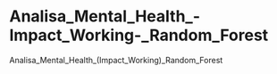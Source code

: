 # Analisa_Mental_Health_-Impact_Working-_Random_Forest
Analisa_Mental_Health_(Impact_Working)_Random_Forest
